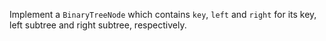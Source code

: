 
Implement a `BinaryTreeNode` which contains `key`, `left` and `right` 
for its key, left subtree and right subtree, respectively.
